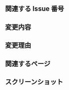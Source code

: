 ## 関連する Issue 番号

<!-- このPRに関連するIssue番号を'close'に続いて記入してください e.g. close #72 -->

## 変更内容

<!-- このPRで加わる変更を記入してください -->

## 変更理由

<!-- この変更をする理由を教えてください -->

## 関連するページ

<!-- このPRで変更を加えたページのパスを記入してください e.g. /about -->

## スクリーンショット

<!-- このPRでUIを変更した場合、変更したページのスクリーンショットをここに貼ってください -->
